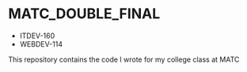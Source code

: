 # MATC_DOUBLE_FINAL
- ITDEV-160
- WEBDEV-114

This repository contains the code I wrote for my college class at MATC
